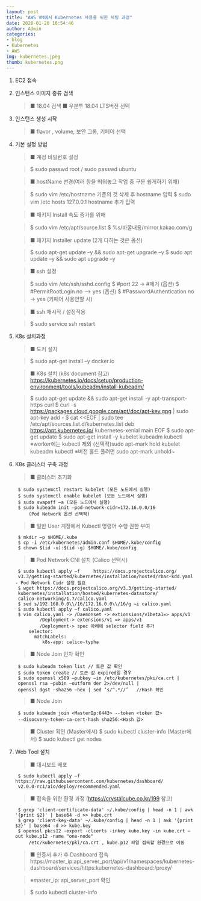 ```yaml
---
layout: post
title: "AWS VM에서 Kubernetes 사용을 위한 세팅 과정"
date: 2020-01-20 16:54:46
author: Admin
categories: 
- blog 
- Kubernetes
- AWS
img: kubernetes.jpeg
thumb: kubernetes.png
---
```


1. EC2 접속

2. 인스턴스 이미지 종류 검색 
	>■ 18.04 검색
	>■ 우분투 18.04 LTS버전 선택

3. 인스턴스 생성 시작
	>■ flavor , volume, 보안 그룹, 키페어 선택
<!--more-->
4. 기본 설정 방법
	>■ 계정 비밀번호 설정

	>	$ sudo passwd root / sudo passwd ubuntu
	
	>■ hostName 변경(여러 창을 띄워놓고 작업 중 구분 쉽게하기 위해)

	>	$ sudo vim /etc/hostname	기존의 것 삭제 후 hostname 입력
	>	$ sudo vim /etc hosts		127.0.0.1 hostname 추가 입력
	
	>■ 패키지 Install 속도 증가를 위해

	>	$ sudo vim /etc/apt/source.list
	>	$ %s/바꿀내용/mirror.kakao.com/g

	>■ 패키지 Installer update (2개 다하는 것은 옵션)
	
	>	$ sudo apt-get update –y && sudo apt-get upgrade –y
	>	$ sudo apt update –y && sudo apt upgrade –y

	>■ ssh 설정

	>	$ sudo vim /etc/ssh/sshd.config
	>	$ #port 22 -> #제거 (옵션)
	>	$ #PermitRootLogin no –> yes (옵션)
	>	$ #PasswordAuthentication no  -> yes (키페어 사용안할 시)

	>■ ssh 재시작 / 설정적용

	>	$ sudo service ssh restart

5. K8s 설치과정 
	>■ 도커 설치

	>	$ sudo apt-get install –y docker.io
	
	>■ K8s 설치 (k8s document 참고) 
	> 	https://kubernetes.io/docs/setup/production-environment/tools/kubeadm/install-kubeadm/

	>	$ sudo apt-get update && sudo apt-get install -y apt-transport-https curl
	>	$ curl -s https://packages.cloud.google.com/apt/doc/apt-key.gpg | sudo 		apt-key add -
	>	$ cat <<EOF | sudo tee /etc/apt/sources.list.d/kubernetes.list
	>	  deb https://apt.kubernetes.io/ kubernetes-xenial main
	>     EOF
	>	$ sudo apt-get update
	>	$ sudo apt-get install -y kubelet kubeadm kubectl 
		※worker에는 kubectl 제외
	(선택적)sudo apt-mark hold kubelet kubeadm kubectl
		※버전 홀드 풀려면 sudo apt-mark unhold~
	
6. K8s 클러스터 구축 과정
	>■ 클러스터 초기화

		$ sudo systemctl restart kubelet (모든 노드에서 실행)
		$ sudo systemctl enable kubelet (모든 노드에서 실행)
		$ sudo swapoff –a (모든 노드에서 실행)
		$ sudo kubeadm init —pod-network-cidr=172.16.0.0/16
			(Pod Network 옵션 선택적)

	>■ 일반 User 계정에서 Kubectl 명령어 수행 권한 부여

		$ mkdir –p $HOME/.kube
		$ cp -i /etc/kubernetes/admin.conf $HOME/.kube/config
		$ chown $(id -u):$(id -g) $HOME/.kube/config

	>■ Pod Network CNI 설치 (Calico 선택시)

		$ sudo kubectl apply –f 	https://docs.projectcalico.org/
		v3.3/getting-started/kubernetes/installation/hosted/rbac-kdd.yaml		- Pod Network Cidr 설정 필요
		$ wget https://docs.projectcalico.org/v3.3/getting-started/
		kubernetes/installation/hosted/kubernetes-datastore/
		calico-networking/1.7/calico.yaml
		$ sed s/192.168.0.0\\/16/172.16.0.0\\/16/g –i calico.yaml
		$ sudo kubectl apply –f calico.yaml
		$ vim calico.yaml -> /Daemonset -> extionsions/v1beta1=> apps/v1				
                /Deployment-> extensions/v1 => apps/v1
				/Deployment-> spec 아래에 selector field 추가
			selector:
			  matchLabels:
			     k8s-app: calico-typha	
	
	>■ Node Join 인자 확인

		$ sudo kubeadm token list // 토큰 값 확인
		$ sudo token create // 토큰 값 expired일 경우
		$ sudo openssl x509 –pubkey –in /etc/kubernetes/pki/ca.crt |
		openssl rsa –pubin –outform der 2>/dev/null |
		openssl dgst –sha256 –hex | sed ‘s/^.*//’	//Hash 확인
	
	>■ Node Join
	
		$ sudo kubeadm join <MasterIp:6443> --token <token 값> 
		--disocvery-token-ca-cert-hash sha256:<Hash 값>
	
	>■ Cluster 확인
		(Master에서) $ sudo kubectl cluster-info
		(Master에서) $ sudo kubectl get nodes 

7. Web Tool 설치
	>■ 대시보드 배포

		$ sudo kubectl apply –f https://raw.githubusercontent.com/kubernetes/dashboard/
		v2.0.0-rc1/aio/deploy/recommended.yaml
	
	>■ 접속을 위한 환경 과정 (https://crystalcube.co.kr/199 참고)

		$ grep 'client-certificate-data' ~/.kube/config | head -n 1 | awk '{print $2}' | base64 -d >> kube.crt
		$ grep 'client-key-data' ~/.kube/config | head -n 1 | awk '{print $2}' | base64 -d >> kube.key
		$ openssl pkcs12 -export -clcerts -inkey kube.key -in kube.crt –out kube.p12 -name "one-node"
			/etc/kubernetes/pki/ca.crt , kube.p12 파일 접속할 환경으로 이동
	
	>■ 인증서 추가 후 Dashboard 접속 
https://master_ip:api_server_port/api/v1/namespaces/kubernetes-dashboard/services/https:kubernetes-dashboard:/proxy/

	>	※master_ip: api_server_port 확인

	>	$ sudo kubectl cluster-info